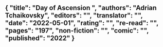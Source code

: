 {
 "title": "Day of Ascension ",
 "authors": "Adrian Tchaikovsky",
 "editors": "",
 "translator": "",
 "date": "2022-05-01",
 "rating": "",
 "re-read": "",
 "pages": "197",
 "non-fiction": "",
 "comic": "",
 "published": "2022"
}
---

